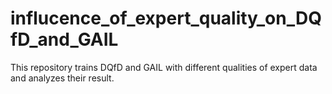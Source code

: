# influcence_of_expert_quality_on_DQfD_and_GAIL
This repository trains DQfD and GAIL with different qualities of expert data and analyzes their result.
